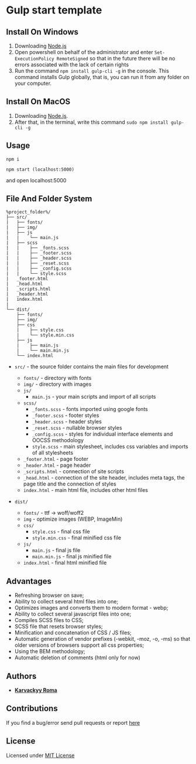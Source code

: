 # Gulp start template

## Install On Windows

1. Downloading [Node.js](https://nodejs.org/en/download/)
2. Open powershell on behalf of the administrator and enter `Set-ExecutionPolicy RemoteSigned` so that in the future there will be no errors associated with the lack of certain rights
3. Run the command `npm install gulp-cli -g` in the console. This command installs Gulp globally, that is, you can run it from any folder on your computer.

## Install On MacOS

1. Downloading [Node.js](https://nodejs.org/en/download/).
2. After that, in the terminal, write this command `sudo npm install gulp-cli -g`

## Usage
   
    npm i

    npm start (localhost:5000)

and open localhost:5000
## File And Folder System

    %project_folder%/
    ├── src/
    |   ├── fonts/
    |   ├── img/
    |   ├── js
    |   |    └── main.js
    |   ├── scss
    |   |    ├── _fonts.scss
    |   |    ├── _footer.scss
    |   |    ├── _header.scss
    |   |    ├── _reset.scss
    |   |    ├── _config.scss
    |   |    └── style.scss
    |   _footer.html
    |   _head.html
    |   _scripts.html
    |   _header.html
    |   index.html
    |
    └── dist/
        ├── fonts/
        ├── img/
        ├── css
        |    ├── style.css
        |    └── style.min.css
        ├── js
        |    ├── main.js
        |    └── main.min.js
        └── index.html

- `src/` - the source folder contains the main files for development
    - `fonts/` - directory with fonts
    - `img/` - directory with images
    - `js/`
        - `main.js` - your main scripts and import of all scripts
    - `scss/`
        - `_fonts.scss` - fonts imported using google fonts
        - `_footer.scss` - footer styles
        - `_header.scss` - header styles
        - `_reset.scss` - nullable browser styles
        - `_config.scss` - styles for individual interface elements and OOCSS methodology
        - `style.scss` - main stylesheet, includes css variables and imports of all stylesheets
    - `_footer.html` - page footer
    - `_header.html` - page header
    - `_scripts.html` - connection of site scripts
    - `_head.html` - connection of the site header, includes meta tags, the page title and the connection of styles
    - `index.html` - main html file, includes other html files
 
- `dist/`
    - `fonts/` - ttf -> woff/woff2
    - `img` - optimize images (WEBP, ImageMin)
    - `css/`
        - `style.css` - final css file 
        - `style.min.css` - final minified css file 
    - `js/`
        - `main.js` - final js file 
        - `main.min.js` - final js minified file
    - `index.html` - final html minified file


## Advantages

 - Refreshing browser on save;
 - Ability to collect several html files into one;
 - Optimizes images and converts them to modern format - webp;
 - Ability to collect several javascript files into one;
 - Compiles SCSS files to CSS;
 - SCSS file that resets browser styles;
 - Minification and concatenation of CSS / JS files;
 - Automatic generation of vendor prefixes (-webkit, -moz, -o, -ms) so that older versions of browsers support all css properties;
 - Using the BEM methodology;
  - Automatic deletion of comments (html only for now)
  
## Authors 

 - [**Karvackyy Roma**](https://github.com/Karvacky-Roma)

## Contributions
 
If you find a bug/error send pull requests or report [here](https://github.com/Karvacky-Roma/Gulp-build/issues)

## License 

Licensed under [MIT License](https://github.com/Karvacky-Roma/gulp-build/blob/master/LICENSE)
